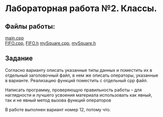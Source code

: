 # Лабораторная работа №2. Классы.
## Файлы работы:
[main.cpp](https://github.com/nazzrrg/Programming-in-Cpp-Language-II/blob/master/Programming%20in%20C%2B%2B/lab3/main.cpp)<br>
[FIFO.cpp](https://github.com/nazzrrg/Programming-in-Cpp-Language-II/blob/master/Programming%20in%20C%2B%2B/lab3/FIFO.cpp), [FIFO.h](https://github.com/nazzrrg/Programming-in-Cpp-Language-II/blob/master/Programming%20in%20C%2B%2B/lab3/FIFO.h)
[mySquare.cpp](https://github.com/nazzrrg/Programming-in-Cpp-Language-II/blob/master/Programming%20in%20C%2B%2B/lab3/mySquare.cpp), [mySquare.h](https://github.com/nazzrrg/Programming-in-Cpp-Language-II/blob/master/Programming%20in%20C%2B%2B/lab3/mySquare.h)
## Задание
Согласно варианту описать указанные типы данных и поместить их в отдельный заголовочный файл, в нем же описать операторы, указанные в варианте. Реализацию функций поместить с отдельный cpp файл.

Написать программу, проверяющую правильность работы – для наглядности и лучшего усвоения материала использовать как явный, так и не явный метод вызова функций операторов


В работе выполнен вариант номер 12, потому что. 
